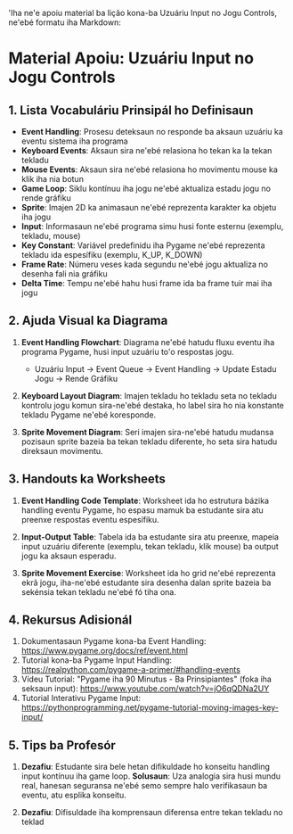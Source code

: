 'Iha ne'e apoiu material ba lição kona-ba Uzuáriu Input no Jogu Controls, ne'ebé formatu iha Markdown:

# Material Apoiu: Uzuáriu Input no Jogu Controls

## 1. Lista Vocabuláriu Prinsipál ho Definisaun

- **Event Handling**: Prosesu deteksaun no responde ba aksaun uzuáriu ka eventu sistema iha programa
- **Keyboard Events**: Aksaun sira ne'ebé relasiona ho tekan ka la tekan tekladu
- **Mouse Events**: Aksaun sira ne'ebé relasiona ho movimentu mouse ka klik iha nia botun
- **Game Loop**: Siklu kontínuu iha jogu ne'ebé aktualiza estadu jogu no rende gráfiku
- **Sprite**: Imajen 2D ka animasaun ne'ebé reprezenta karakter ka objetu iha jogu
- **Input**: Informasaun ne'ebé programa simu husi fonte esternu (exemplu, tekladu, mouse)
- **Key Constant**: Variável predefinidu iha Pygame ne'ebé reprezenta tekladu ida espesífiku (exemplu, K_UP, K_DOWN)
- **Frame Rate**: Númeru veses kada segundu ne'ebé jogu aktualiza no desenha fali nia gráfiku
- **Delta Time**: Tempu ne'ebé hahu husi frame ida ba frame tuir mai iha jogu

## 2. Ajuda Visual ka Diagrama

1. **Event Handling Flowchart**: Diagrama ne'ebé hatudu fluxu eventu iha programa Pygame, husi input uzuáriu to'o respostas jogu.
   - Uzuáriu Input → Event Queue → Event Handling → Update Estadu Jogu → Rende Gráfiku

2. **Keyboard Layout Diagram**: Imajen tekladu ho tekladu seta no tekladu kontrolu jogu komun sira-ne'ebé destaka, ho label sira ho nia konstante tekladu Pygame ne'ebé koresponde.

3. **Sprite Movement Diagram**: Seri imajen sira-ne'ebé hatudu mudansa pozisaun sprite bazeia ba tekan tekladu diferente, ho seta sira hatudu direksaun movimentu.

## 3. Handouts ka Worksheets

1. **Event Handling Code Template**: Worksheet ida ho estrutura bázika handling eventu Pygame, ho espasu mamuk ba estudante sira atu preenxe respostas eventu espesífiku.

2. **Input-Output Table**: Tabela ida ba estudante sira atu preenxe, mapeia input uzuáriu diferente (exemplu, tekan tekladu, klik mouse) ba output jogu ka aksaun esperadu.

3. **Sprite Movement Exercise**: Worksheet ida ho grid ne'ebé reprezenta ekrã jogu, iha-ne'ebé estudante sira desenha dalan sprite bazeia ba sekénsia tekan tekladu ne'ebé fó tiha ona.

## 4. Rekursus Adisionál

1. Dokumentasaun Pygame kona-ba Event Handling: https://www.pygame.org/docs/ref/event.html
2. Tutorial kona-ba Pygame Input Handling: https://realpython.com/pygame-a-primer/#handling-events
3. Vídeu Tutorial: "Pygame iha 90 Minutus - Ba Prinsipiantes" (foka iha seksaun input): https://www.youtube.com/watch?v=jO6qQDNa2UY
4. Tutorial Interativu Pygame Input: https://pythonprogramming.net/pygame-tutorial-moving-images-key-input/

## 5. Tips ba Profesór

1. **Dezafiu**: Estudante sira bele hetan difikuldade ho konseitu handling input kontínuu iha game loop.
   **Solusaun**: Uza analogia sira husi mundu real, hanesan seguransa ne'ebé semo sempre halo verifikasaun ba eventu, atu esplika konseitu.

2. **Dezafiu**: Difisuldade iha komprensaun diferensa entre tekan tekladu no teklad